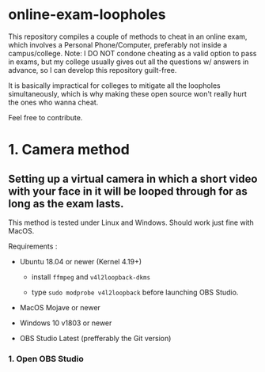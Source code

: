 # online-exam-loopholes
This repository compiles a couple of methods to cheat in an online exam, which involves a Personal Phone/Computer, preferably not inside a campus/college. 
Note: I DO NOT condone cheating as a valid option to pass in exams, but my college usually gives out all the questions w/ answers in advance, so I can develop this repository guilt-free.

It is basically impractical for colleges to mitigate all the loopholes simultaneously, which is why making these open source won't really hurt the ones who wanna cheat.

Feel free to contribute.

# 1. Camera method

## Setting up a virtual camera in which a short video with your face in it will be looped through for as long as the exam lasts.

This method is tested under Linux and Windows. Should work just fine with MacOS. 

Requirements :

- Ubuntu 18.04 or newer (Kernel 4.19+)

  - install `ffmpeg` and `v4l2loopback-dkms`

  - type `sudo modprobe v4l2loopback` before launching OBS Studio.

- MacOS Mojave or newer
- Windows 10 v1803 or newer
- OBS Studio Latest (prefferably the Git version)

### 1. Open OBS Studio
